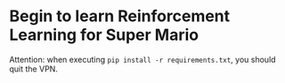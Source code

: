 # Begin to learn Reinforcement Learning for Super Mario

Attention: when executing `pip install -r requirements.txt`, you should quit the VPN.